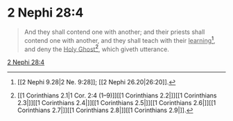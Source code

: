 # 2 Nephi 28:4

> And they shall contend one with another; and their priests shall contend one with another, and they shall teach with their <u>learning</u>[^a], and deny the <u>Holy Ghost</u>[^b], which giveth utterance.

[2 Nephi 28:4](https://www.churchofjesuschrist.org/study/scriptures/bofm/2-ne/28?lang=eng&id=p4#p4)


[^a]: [[2 Nephi 9.28|2 Ne. 9:28]]; [[2 Nephi 26.20|26:20]].  
[^b]: [[1 Corinthians 2.1|1 Cor. 2:4 (1–9)]][[1 Corinthians 2.2|]][[1 Corinthians 2.3|]][[1 Corinthians 2.4|]][[1 Corinthians 2.5|]][[1 Corinthians 2.6|]][[1 Corinthians 2.7|]][[1 Corinthians 2.8|]][[1 Corinthians 2.9|]].  
